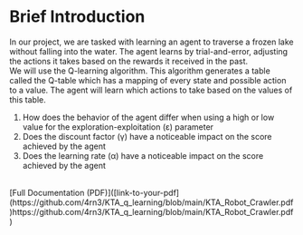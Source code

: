 # Brief Introduction
In our project, we are tasked with learning an agent to
traverse a frozen lake without falling into the water. The
agent learns by trial-and-error, adjusting the actions it takes
based on the rewards it received in the past.
<br>
We will use the Q-learning algorithm. This algorithm generates a table called the Q-table which has a
mapping of every state and possible action to a value. The
agent will learn which actions to take based on the values
of this table.<br>
<ol>
<li>How does the behavior of the agent differ when using
a high or low value for the exploration-exploitation (ε)
parameter</li>
<li>Does the discount factor (γ) have a noticeable impact
on the score achieved by the agent</li>
<li>Does the learning rate (α) have a noticeable impact on
the score achieved by the agent</li>
</ol>
<br>
[Full Documentation (PDF)]([link-to-your-pdf](https://github.com/4rn3/KTA_q_learning/blob/main/KTA_Robot_Crawler.pdf)https://github.com/4rn3/KTA_q_learning/blob/main/KTA_Robot_Crawler.pdf)
